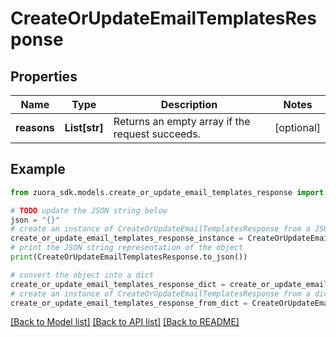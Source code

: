 # CreateOrUpdateEmailTemplatesResponse


## Properties

Name | Type | Description | Notes
------------ | ------------- | ------------- | -------------
**reasons** | **List[str]** | Returns an empty array if the request succeeds.  | [optional] 

## Example

```python
from zuora_sdk.models.create_or_update_email_templates_response import CreateOrUpdateEmailTemplatesResponse

# TODO update the JSON string below
json = "{}"
# create an instance of CreateOrUpdateEmailTemplatesResponse from a JSON string
create_or_update_email_templates_response_instance = CreateOrUpdateEmailTemplatesResponse.from_json(json)
# print the JSON string representation of the object
print(CreateOrUpdateEmailTemplatesResponse.to_json())

# convert the object into a dict
create_or_update_email_templates_response_dict = create_or_update_email_templates_response_instance.to_dict()
# create an instance of CreateOrUpdateEmailTemplatesResponse from a dict
create_or_update_email_templates_response_from_dict = CreateOrUpdateEmailTemplatesResponse.from_dict(create_or_update_email_templates_response_dict)
```
[[Back to Model list]](../README.md#documentation-for-models) [[Back to API list]](../README.md#documentation-for-api-endpoints) [[Back to README]](../README.md)


